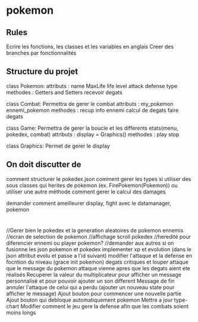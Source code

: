 # pokemon

## Rules

Ecrire les fonctions, les classes et les variables en anglais
Creer des branches par fonctionnalités




## Structure du projet

class Pokemon:
    attributs : 
        name
        MaxLife
        life
        level
        attack
        defense
        type
    methodes : 
        Getters and Setters
        recevoir degats
        

class Combat:
    Permettra de gerer le combat
    attributs : 
        my_pokemon
        ennemi_pokemon
    methodes : 
        recup info ennemi
        calcul de degats
        faire degats

class Game:
    Permettra de gerer la boucle et les differents etats(menu, pokedex, combat)
    attributs :
        display = Graphics()
    methodes : 
        play
        stop

class Graphics:
    Permet de gerer le display


## On doit discutter de

comment structurer le pokedex.json
comment gerer les types
si utiliser des sous classes qui herites de pokemon (ex. FirePokemon(Pokemon)) ou utiliser une autre méthode
comment gerer le calcul des damages


demander comment ameilleurer display, fight avec le datamanager, pokemon




#
//Gerer bien le pokedex et la generation aleatoires de pokemon ennemis
//ecran de selection de pokemon
//affichage scroll pokedex
//heredité pour diferencier ennemi ou player pokemon?
//demander aux autres si on fusionne les json pokemon et pokedex
implementer xp et evolution (dans le json attribut evolu et passe a l'id suivant)
modifier l'attaque et la defense en focntion du niveau (grace init pokemon)
degats critiques et louper attaque
que le message du pokemon attaque vienne apres que les degats aient ete réalisés
Recuperer la valeur du multiplicateur pour afficher un message personnalisé et pour pouvoir ajouter un son different
Message de fin annuler l'attaque de celui qui a perdu (ajouter un nouveau state pour afficher le message)
Ajout bouton pour commencer une nouvelle partie
Ajout bouton qui debloque automatiquement pokemon
Mettre a jour type-chart
Modifier comment le jeu gere la defense afin que les combats soient moins longs